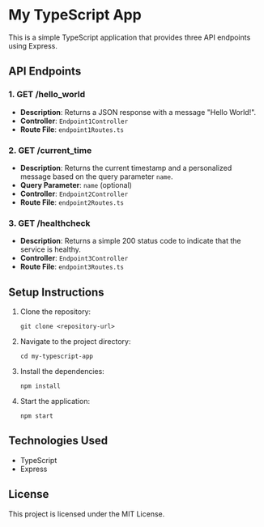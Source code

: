 # My TypeScript App

This is a simple TypeScript application that provides three API endpoints using Express.

## API Endpoints

### 1. GET /hello_world
- **Description**: Returns a JSON response with a message "Hello World!".
- **Controller**: `Endpoint1Controller`
- **Route File**: `endpoint1Routes.ts`

### 2. GET /current_time
- **Description**: Returns the current timestamp and a personalized message based on the query parameter `name`.
- **Query Parameter**: `name` (optional)
- **Controller**: `Endpoint2Controller`
- **Route File**: `endpoint2Routes.ts`

### 3. GET /healthcheck
- **Description**: Returns a simple 200 status code to indicate that the service is healthy.
- **Controller**: `Endpoint3Controller`
- **Route File**: `endpoint3Routes.ts`

## Setup Instructions

1. Clone the repository:
   ```
   git clone <repository-url>
   ```

2. Navigate to the project directory:
   ```
   cd my-typescript-app
   ```

3. Install the dependencies:
   ```
   npm install
   ```

4. Start the application:
   ```
   npm start
   ```

## Technologies Used
- TypeScript
- Express

## License
This project is licensed under the MIT License.